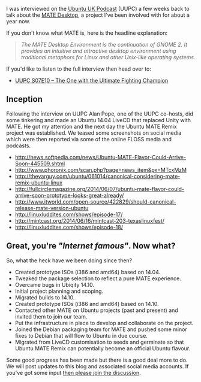 <!-- 
.. title: Ubuntu MATE Remix inception
.. slug: ubuntu-mate-remix-inception
.. date: 2014-06-10 21:11:18 UTC
.. tags: Ubuntu,MATE
.. link: 
.. description: 
.. type: text
.. author: Martin Wimpress
-->

I was interviewed on the [Ubuntu UK Podcast](http://podcast.ubuntu-uk.org)
(UUPC) a few weeks back to talk about the [MATE Desktop](http://mate-desktop.org),
a project I've been involved with for about a year now. 

If you don't know what MATE is, here is the headline explanation:

  > *The MATE Desktop Environment is the continuation of GNOME 2. It provides
  an intuitive and attractive desktop environment using traditional metaphors
  for Linux and other Unix-like operating systems.*

If you'd like to listen to the full interview then head over to:

  * [UUPC S07E10 – The One with the Ultimate Fighting Champion](http://podcast.ubuntu-uk.org/2014/06/06/s07e10-the-one-with-the-ultimate-fighting-champion/)

## Inception

Following the interview on UUPC Alan Pope, one of the UUPC co-hosts, did some
tinkering and made an Ubuntu 14.04 LiveCD that replaced Unity with MATE. He got
my attention and the next day the Ubuntu MATE Remix project was established. We
teased some screenshots on social media which were then reported via some of the
online FLOSS media and podcasts.

  * <http://news.softpedia.com/news/Ubuntu-MATE-Flavor-Could-Arrive-Soon-445509.shtml>
  * <http://www.phoronix.com/scan.php?page=news_item&px=MTcxMzM>
  * <http://thevarguy.com/ubuntu/061014/canonical-considering-mate-remix-ubuntu-linux>
  * <http://fullcirclemagazine.org/2014/06/07/ubuntu-mate-flavor-could-arrive-soon-prototype-looks-great-already/>
  * <http://www.itworld.com/open-source/422829/should-canonical-release-mate-version-ubuntu>
  * <http://linuxluddites.com/shows/episode-17/>
  * <http://mintcast.org/2014/06/16/mintcast-203-texaslinuxfest/>
  * <http://linuxluddites.com/shows/episode-18/>

## Great, you're *"Internet famous"*. Now what?

So, what the heck have we been doing since then?

  * Created prototype ISOs (i386 and amd64) based on 14.04.
  * Tweaked the package selection to reflect a pure MATE experience.
  * Overcame bugs in Ubiqity 14.10.
  * Initial project planning and scoping.
  * Migrated builds to 14.10.
  * Created prototype ISOs (i386 and amd64) based on 14.10.
  * Contacted other MATE on Ubuntu projects (past and present) and invited them to join our team.
  * Put the infrastructure in place to develop and collaborate on the project.
  * Joined the Debian packaging team for MATE and pushed some minor fixes to Debian that will flow to Ubuntu in due course.
  * Migrated from LiveCD customisation to seeds and germinate so that Ubuntu MATE Remix can potentially become an official Ubuntu flavour.

Some good progress has been made but there is a good deal more to do. We will post updates
to this blog and associated social media accounts. If you've got some input
[then please join the discussion](/community/).
